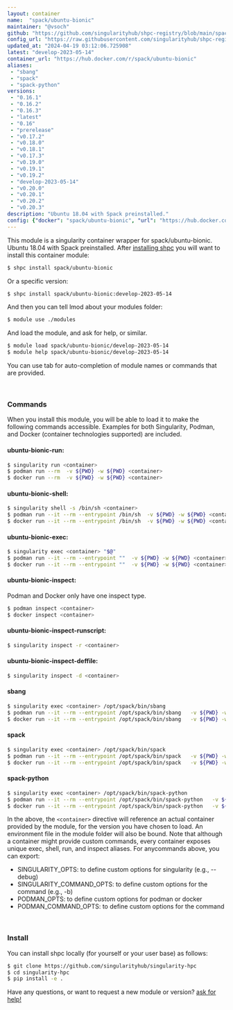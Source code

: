```yaml
---
layout: container
name:  "spack/ubuntu-bionic"
maintainer: "@vsoch"
github: "https://github.com/singularityhub/shpc-registry/blob/main/spack/ubuntu-bionic/container.yaml"
config_url: "https://raw.githubusercontent.com/singularityhub/shpc-registry/main/spack/ubuntu-bionic/container.yaml"
updated_at: "2024-04-19 03:12:06.725908"
latest: "develop-2023-05-14"
container_url: "https://hub.docker.com/r/spack/ubuntu-bionic"
aliases:
 - "sbang"
 - "spack"
 - "spack-python"
versions:
 - "0.16.1"
 - "0.16.2"
 - "0.16.3"
 - "latest"
 - "0.16"
 - "prerelease"
 - "v0.17.2"
 - "v0.18.0"
 - "v0.18.1"
 - "v0.17.3"
 - "v0.19.0"
 - "v0.19.1"
 - "v0.19.2"
 - "develop-2023-05-14"
 - "v0.20.0"
 - "v0.20.1"
 - "v0.20.2"
 - "v0.20.3"
description: "Ubuntu 18.04 with Spack preinstalled."
config: {"docker": "spack/ubuntu-bionic", "url": "https://hub.docker.com/r/spack/ubuntu-bionic", "maintainer": "@vsoch", "description": "Ubuntu 18.04 with Spack preinstalled.", "latest": {"develop-2023-05-14": "sha256:94f2f86d2a8d96e4e6a1ccbc7b9ddcad1f3145ccc83c92feba60cb4e0da14900"}, "tags": {"0.16.1": "sha256:8261977ff63fe420446c349f0e3bd4e09a6417ebb1008ab472861041f1edd11b", "0.16.2": "sha256:698899684998df4a49f02bce1cffca9aa59644477f94b1909fc26b2adf4c4be4", "0.16.3": "sha256:fd9bfae1b8133bfb1c8636434f5ec24b2deae94e6b21d533cf6ee6df19af0772", "latest": "sha256:c801f63fad64f33200e0436eff1c349577b8d404cfad8ed26ad22346870ebdf4", "0.16": "sha256:5c6e3f016333b48bc85fa3e42634bb77d8af318c28c69b575e279cd875a93fe0", "prerelease": "sha256:e8565c944612471f06df71364e2ae390a9483837d116b208e7b476086b05ba4a", "v0.17.2": "sha256:29730dee9527826dfb3de157f46daefa68cedb611b2b393d06f4cb074c3223c5", "v0.18.0": "sha256:585efe3455c4ecd1781f7cb711e5b072a3fbc18acc200550d9264f1124de51f1", "v0.18.1": "sha256:a08a59a72667ff9e2f66c9fdfe26f1aa856ab9c91e98e798fc1be91a51c9d677", "v0.17.3": "sha256:4f81a2008abd021dc128481caa31f607a0a659e08756886f79296b6dc3f0bf09", "v0.19.0": "sha256:4fe221bae91f1efa64ad10bb158ea2317781a64ecc6877cb61e80bdab15957de", "v0.19.1": "sha256:ba47c03551762bbd0c46758d576039af41dfb5e27f2619ab31cd4c382c17f7df", "v0.19.2": "sha256:1e6c9907e59b749665451d9a53fe586dbcfc3fd26d4af599ec12c66b0c2def30", "develop-2023-05-14": "sha256:94f2f86d2a8d96e4e6a1ccbc7b9ddcad1f3145ccc83c92feba60cb4e0da14900", "v0.20.0": "sha256:30ee804802b1fef7f0b9cc5943f246a044fa0072dd296bdada5ee89a8138eabc", "v0.20.1": "sha256:e37cb623169e7c935504f7f5b571eac16c8c737304eebf34d0fc78a4fd6b5305", "v0.20.2": "sha256:6a517d7d9367b40e357d5ca3924459c5bb58279ef63690ed228cdc3221a1ee1a", "v0.20.3": "sha256:e4188d7a88f6fef4a0e0cf6be875352af2bfe54c26c5d98167a5f4b9a7ad6eb3"}, "aliases": {"sbang": "/opt/spack/bin/sbang", "spack": "/opt/spack/bin/spack", "spack-python": "/opt/spack/bin/spack-python"}}
---
```


This module is a singularity container wrapper for spack/ubuntu-bionic.
Ubuntu 18.04 with Spack preinstalled.
After [installing shpc](#install) you will want to install this container module:


```bash
$ shpc install spack/ubuntu-bionic
```

Or a specific version:

```bash
$ shpc install spack/ubuntu-bionic:develop-2023-05-14
```

And then you can tell lmod about your modules folder:

```bash
$ module use ./modules
```

And load the module, and ask for help, or similar.

```bash
$ module load spack/ubuntu-bionic/develop-2023-05-14
$ module help spack/ubuntu-bionic/develop-2023-05-14
```

You can use tab for auto-completion of module names or commands that are provided.

<br>

### Commands

When you install this module, you will be able to load it to make the following commands accessible.
Examples for both Singularity, Podman, and Docker (container technologies supported) are included.

#### ubuntu-bionic-run:

```bash
$ singularity run <container>
$ podman run --rm  -v ${PWD} -w ${PWD} <container>
$ docker run --rm  -v ${PWD} -w ${PWD} <container>
```

#### ubuntu-bionic-shell:

```bash
$ singularity shell -s /bin/sh <container>
$ podman run --it --rm --entrypoint /bin/sh  -v ${PWD} -w ${PWD} <container>
$ docker run --it --rm --entrypoint /bin/sh  -v ${PWD} -w ${PWD} <container>
```

#### ubuntu-bionic-exec:

```bash
$ singularity exec <container> "$@"
$ podman run --it --rm --entrypoint ""  -v ${PWD} -w ${PWD} <container> "$@"
$ docker run --it --rm --entrypoint ""  -v ${PWD} -w ${PWD} <container> "$@"
```

#### ubuntu-bionic-inspect:

Podman and Docker only have one inspect type.

```bash
$ podman inspect <container>
$ docker inspect <container>
```

#### ubuntu-bionic-inspect-runscript:

```bash
$ singularity inspect -r <container>
```

#### ubuntu-bionic-inspect-deffile:

```bash
$ singularity inspect -d <container>
```


#### sbang

```bash
$ singularity exec <container> /opt/spack/bin/sbang
$ podman run --it --rm --entrypoint /opt/spack/bin/sbang   -v ${PWD} -w ${PWD} <container> -c " $@"
$ docker run --it --rm --entrypoint /opt/spack/bin/sbang   -v ${PWD} -w ${PWD} <container> -c " $@"
```


#### spack

```bash
$ singularity exec <container> /opt/spack/bin/spack
$ podman run --it --rm --entrypoint /opt/spack/bin/spack   -v ${PWD} -w ${PWD} <container> -c " $@"
$ docker run --it --rm --entrypoint /opt/spack/bin/spack   -v ${PWD} -w ${PWD} <container> -c " $@"
```


#### spack-python

```bash
$ singularity exec <container> /opt/spack/bin/spack-python
$ podman run --it --rm --entrypoint /opt/spack/bin/spack-python   -v ${PWD} -w ${PWD} <container> -c " $@"
$ docker run --it --rm --entrypoint /opt/spack/bin/spack-python   -v ${PWD} -w ${PWD} <container> -c " $@"
```



In the above, the `<container>` directive will reference an actual container provided
by the module, for the version you have chosen to load. An environment file in the
module folder will also be bound. Note that although a container
might provide custom commands, every container exposes unique exec, shell, run, and
inspect aliases. For anycommands above, you can export:

 - SINGULARITY_OPTS: to define custom options for singularity (e.g., --debug)
 - SINGULARITY_COMMAND_OPTS: to define custom options for the command (e.g., -b)
 - PODMAN_OPTS: to define custom options for podman or docker
 - PODMAN_COMMAND_OPTS: to define custom options for the command

<br>

### Install

You can install shpc locally (for yourself or your user base) as follows:

```bash
$ git clone https://github.com/singularityhub/singularity-hpc
$ cd singularity-hpc
$ pip install -e .
```

Have any questions, or want to request a new module or version? [ask for help!](https://github.com/singularityhub/singularity-hpc/issues)
